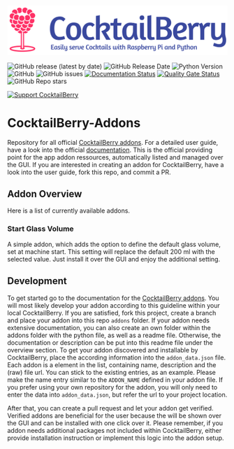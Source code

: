 <img src="https://raw.githubusercontent.com/AndreWohnsland/CocktailBerry/master/docs/pictures/CocktailBerry.svg" alt="CocktailBerry"/>

![GitHub release (latest by date)](https://img.shields.io/github/v/release/AndreWohnsland/CocktailBerry)
![GitHub Release Date](https://img.shields.io/github/release-date/AndreWohnsland/CocktailBerry)
![Python Version](https://img.shields.io/badge/python-%3E%3D%203.9-blue)
![GitHub](https://img.shields.io/github/license/AndreWohnsland/CocktailBerry)
![GitHub issues](https://img.shields.io/github/issues-raw/AndreWohnsland/CocktailBerry)
[![Documentation Status](https://readthedocs.org/projects/cocktailberry/badge/?version=latest)](https://cocktailberry.readthedocs.io)
[![Quality Gate Status](https://sonarcloud.io/api/project_badges/measure?project=AndreWohnsland_CocktailBerry&metric=alert_status)](https://sonarcloud.io/summary/new_code?id=AndreWohnsland_CocktailBerry)
![GitHub Repo stars](https://img.shields.io/github/stars/AndreWohnsland/CocktailBerry?style=social)

[![Support CocktailBerry](https://img.shields.io/badge/Support%20CocktailBerry-donate-yellow)](https://www.buymeacoffee.com/AndreWohnsland)

# CocktailBerry-Addons

Repository for all official [CocktailBerry addons](https://cocktailberry.readthedocs.io/).
For a detailed user guide, have a look into the official [documentation](https://cocktailberry.readthedocs.io/addons/).
This is the official providing point for the app addon ressources, automatically listed and managed over the GUI.
If you are interested in creating an addon for CocktailBerry, have a look into the user guide, fork this repo, and commit a PR.

## Addon Overview

Here is a list of currently available addons.

### Start Glass Volume

A simple addon, which adds the option to define the default glass volume, set at machine start.
This setting will replace the default 200 ml with the selected value.
Just install it over the GUI and enjoy the additional setting.

## Development

To get started go to the documentation for the [CocktailBerry addons](https://cocktailberry.readthedocs.io/addons/).
You will most likely develop your addon according to this guideline within your local CocktailBerry.
If you are satisfied, fork this project, create a branch and place your addon into this repo `addons` folder.
If your addon needs extensive documentation, you can also create an own folder within the addons folder with the python file, as well as a readme file.
Otherwise, the documentation or description can be put into this readme file under the overview section.
To get your addon discovered and installable by CocktailBerry, place the according information into the `addon_data.json` file.
Each addon is a element in the list, containing name, description and the (raw) file url.
You can stick to the existing entries, as an example.
Please make the name entry similar to the `ADDON_NAME` defined in your addon file.
If you prefer using your own repository for the addon, you will only need to enter the data into `addon_data.json`, but refer the url to your project location.

After that, you can create a pull request and let your addon get verified.
Verified addons are beneficial for the user because the will be shown over the GUI and can be installed with one click over it.
Please remember, if you addon needs additional packages not included within CocktailBerry, either provide installation instruction or implement this logic into the addon setup.
